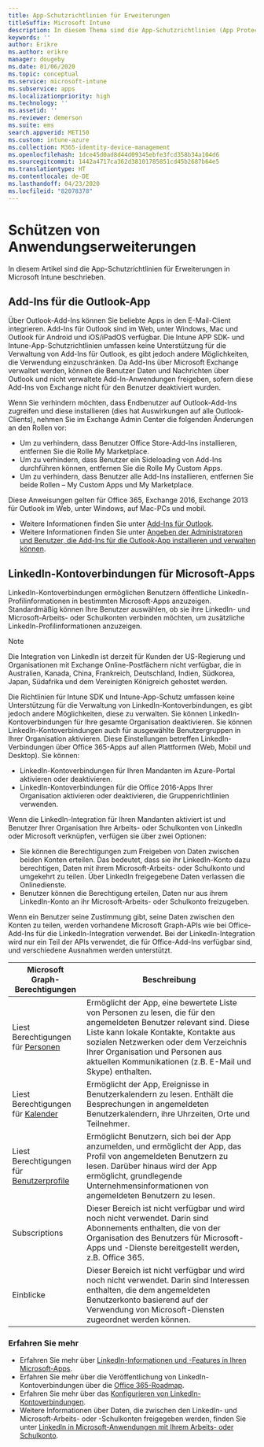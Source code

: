 ```yaml
---
title: App-Schutzrichtlinien für Erweiterungen
titleSuffix: Microsoft Intune
description: In diesem Thema sind die App-Schutzrichtlinien (App Protection Policies, APP) für Erweiterungen beschrieben.
keywords: ''
author: Erikre
ms.author: erikre
manager: dougeby
ms.date: 01/06/2020
ms.topic: conceptual
ms.service: microsoft-intune
ms.subservice: apps
ms.localizationpriority: high
ms.technology: ''
ms.assetid: ''
ms.reviewer: demerson
ms.suite: ems
search.appverid: MET150
ms.custom: intune-azure
ms.collection: M365-identity-device-management
ms.openlocfilehash: 1dce45d0ad8d44d09345ebfe3fcd358b34a104d6
ms.sourcegitcommit: 1442a4717ca362d38101785851cd45b2687b64e5
ms.translationtype: HT
ms.contentlocale: de-DE
ms.lasthandoff: 04/23/2020
ms.locfileid: "82078378"
---
```

# <a name="protecting-application-extensions"></a>Schützen von Anwendungserweiterungen

In diesem Artikel sind die App-Schutzrichtlinien für Erweiterungen in Microsoft Intune beschrieben.

## <a name="add-ins-for-outlook-app"></a>Add-Ins für die Outlook-App

Über Outlook-Add-Ins können Sie beliebte Apps in den E-Mail-Client integrieren. Add-Ins für Outlook sind im Web, unter Windows, Mac und Outlook für Android und iOS/iPadOS verfügbar. Die Intune APP SDK- und Intune-App-Schutzrichtlinien umfassen keine Unterstützung für die Verwaltung von Add-Ins für Outlook, es gibt jedoch andere Möglichkeiten, die Verwendung einzuschränken. Da Add-Ins über Microsoft Exchange verwaltet werden, können die Benutzer Daten und Nachrichten über Outlook und nicht verwaltete Add-In-Anwendungen freigeben, sofern diese Add-Ins von Exchange nicht für den Benutzer deaktiviert wurden.

Wenn Sie verhindern möchten, dass Endbenutzer auf Outlook-Add-Ins zugreifen und diese installieren (dies hat Auswirkungen auf alle Outlook-Clients), nehmen Sie im Exchange Admin Center die folgenden Änderungen an den Rollen vor:

- Um zu verhindern, dass Benutzer Office Store-Add-Ins installieren, entfernen Sie die Rolle My Marketplace.
- Um zu verhindern, dass Benutzer ein Sideloading von Add-Ins durchführen können, entfernen Sie die Rolle My Custom Apps.
- Um zu verhindern, dass Benutzer alle Add-Ins installieren, entfernen Sie beide Rollen – My Custom Apps und My Marketplace.

Diese Anweisungen gelten für Office 365, Exchange 2016, Exchange 2013 für Outlook im Web, unter Windows, auf Mac-PCs und mobil.

- Weitere Informationen finden Sie unter [Add-Ins für Outlook](https://technet.microsoft.com/library/jj943753(v=exchg.150).aspx).
- Weitere Informationen finden Sie unter [Angeben der Administratoren und Benutzer, die Add-Ins für die Outlook-App installieren und verwalten können](https://technet.microsoft.com/library/jj943754(v=exchg.150).aspx).

## <a name="linkedin-account-connections-for-microsoft-apps"></a>LinkedIn-Kontoverbindungen für Microsoft-Apps

LinkedIn-Kontoverbindungen ermöglichen Benutzern öffentliche LinkedIn-Profilinformationen in bestimmten Microsoft-Apps anzuzeigen. Standardmäßig können Ihre Benutzer auswählen, ob sie ihre LinkedIn- und Microsoft-Arbeits- oder Schulkonten verbinden möchten, um zusätzliche LinkedIn-Profilinformationen anzuzeigen. 

> [!NOTE]
> Die Integration von LinkedIn ist derzeit für Kunden der US-Regierung und Organisationen mit Exchange Online-Postfächern nicht verfügbar, die in Australien, Kanada, China, Frankreich, Deutschland, Indien, Südkorea, Japan, Südafrika und dem Vereinigten Königreich gehostet werden.

Die Richtlinien für Intune SDK und Intune-App-Schutz umfassen keine Unterstützung für die Verwaltung von LinkedIn-Kontoverbindungen, es gibt jedoch andere Möglichkeiten, diese zu verwalten. Sie können LinkedIn-Kontoverbindungen für Ihre gesamte Organisation deaktivieren. Sie können LinkedIn-Kontoverbindungen auch für ausgewählte Benutzergruppen in Ihrer Organisation aktivieren. Diese Einstellungen betreffen LinkedIn-Verbindungen über Office 365-Apps auf allen Plattformen (Web, Mobil und Desktop). Sie können:

- LinkedIn-Kontoverbindungen für Ihren Mandanten im Azure-Portal aktivieren oder deaktivieren. 
- LinkedIn-Kontoverbindungen für die Office 2016-Apps Ihrer Organisation aktivieren oder deaktivieren, die Gruppenrichtlinien verwenden.

Wenn die LinkedIn-Integration für Ihren Mandanten aktiviert ist und Benutzer Ihrer Organisation Ihre Arbeits- oder Schulkonten von LinkedIn oder Microsoft verknüpfen, verfügen sie über zwei Optionen: 

- Sie können die Berechtigungen zum Freigeben von Daten zwischen beiden Konten erteilen. Das bedeutet, dass sie ihr LinkedIn-Konto dazu berechtigen, Daten mit ihrem Microsoft-Arbeits- oder Schulkonto und umgekehrt zu teilen. Über LinkedIn freigegebene Daten verlassen die Onlinedienste. 
- Benutzer können die Berechtigung erteilen, Daten nur aus ihrem LinkedIn-Konto an ihr Microsoft-Arbeits- oder Schulkonto freizugeben.

Wenn ein Benutzer seine Zustimmung gibt, seine Daten zwischen den Konten zu teilen, werden vorhandene Microsoft Graph-APIs wie bei Office-Add-Ins für die LinkedIn-Integration verwendet. Bei der LinkedIn-Integration wird nur ein Teil der APIs verwendet, die für Office-Add-Ins verfügbar sind, und verschiedene Ausnahmen werden unterstützt.


|Microsoft Graph-Berechtigungen  |Beschreibung  |
|---------|---------|
|Liest Berechtigungen für [Personen](https://developer.microsoft.com/graph/docs/concepts/permissions_reference#people-permissions)     |Ermöglicht der App, eine bewertete Liste von Personen zu lesen, die für den angemeldeten Benutzer relevant sind. Diese Liste kann lokale Kontakte, Kontakte aus sozialen Netzwerken oder dem Verzeichnis Ihrer Organisation und Personen aus aktuellen Kommunikationen (z.B. E-Mail und Skype) enthalten.         |
|Liest Berechtigungen für [Kalender](https://developer.microsoft.com/graph/docs/concepts/permissions_reference#calendars-permissions)     |Ermöglicht der App, Ereignisse in Benutzerkalendern zu lesen. Enthält die Besprechungen in angemeldeten Benutzerkalendern, ihre Uhrzeiten, Orte und Teilnehmer.         |
|Liest Berechtigungen für [Benutzerprofile](https://developer.microsoft.com/graph/docs/concepts/permissions_reference#user-permissions)     |Ermöglicht Benutzern, sich bei der App anzumelden, und ermöglicht der App, das Profil von angemeldeten Benutzern zu lesen. Darüber hinaus wird der App ermöglicht, grundlegende Unternehmensinformationen von angemeldeten Benutzern zu lesen.         |
|Subscriptions     |Dieser Bereich ist nicht verfügbar und wird noch nicht verwendet. Darin sind Abonnements enthalten, die von der Organisation des Benutzers für Microsoft-Apps und -Dienste bereitgestellt werden, z.B. Office 365.         |
|Einblicke     |Dieser Bereich ist nicht verfügbar und wird noch nicht verwendet. Darin sind Interessen enthalten, die dem angemeldeten Benutzerkonto basierend auf der Verwendung von Microsoft-Diensten zugeordnet werden können.         |

### <a name="learn-more"></a>Erfahren Sie mehr

- Erfahren Sie mehr über [LinkedIn-Informationen und -Features in Ihren Microsoft-Apps](https://go.microsoft.com/fwlink/?linkid=850740).
- Erfahren Sie mehr über die Veröffentlichung von LinkedIn-Kontoverbindungen über die [Office 365-Roadmap](https://products.office.com/en-US/business/office-365-roadmap?filters=%26freeformsearch=linkedin#abc). 
- Erfahren Sie mehr über das [Konfigurieren von LinkedIn-Kontoverbindungen](https://docs.microsoft.com/azure/active-directory/linkedin-integration).
- Weitere Informationen über Daten, die zwischen den LinkedIn- und Microsoft-Arbeits- oder -Schulkonten freigegeben werden, finden Sie unter [LinkedIn in Microsoft-Anwendungen mit Ihrem Arbeits- oder Schulkonto](https://www.linkedin.com/help/linkedin/answer/84077).

